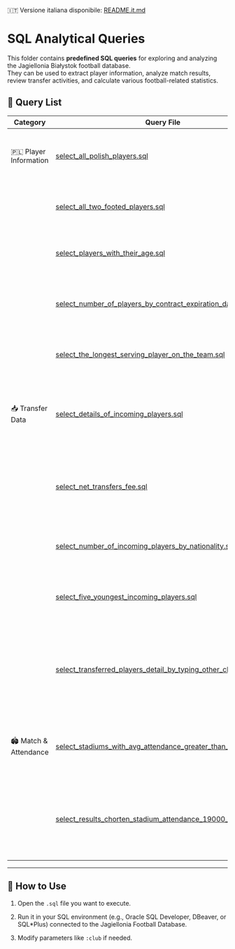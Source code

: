 🇮🇹 Versione italiana disponibile: [README.it.md](README.it.md)

# SQL Analytical Queries

This folder contains **predefined SQL queries** for exploring and analyzing the Jagiellonia Białystok football database.  
They can be used to extract player information, analyze match results, review transfer activities, and calculate various football-related statistics.

## 📂 Query List

| Category | Query File | Description |
|----------|------------|-------------|
| 🇵🇱 Player Information | [select_all_polish_players.sql](select_all_polish_players.sql) | Lists all Polish players with their names and birth dates |
|  | [select_all_two_footed_players.sql](select_all_two_footed_players.sql) | Finds all ambidextrous players (preferred foot: both) |
|  | [select_players_with_their_age.sql](select_players_with_their_age.sql) | Lists all players with their calculated age |
|  | [select_number_of_players_by_contract_expiration_date.sql](select_number_of_players_by_contract_expiration_date.sql) | Counts players grouped by their contract expiration date |
|  | [select_the_longest_serving_player_on_the_team.sql](select_the_longest_serving_player_on_the_team.sql) | Finds the player who has been with the club the longest |
| 📥 Transfer Data | [select_details_of_incoming_players.sql](select_details_of_incoming_players.sql) | Lists all incoming players with details (position, birth date, nationality, etc.) |
|  | [select_net_transfers_fee.sql](select_net_transfers_fee.sql) | Calculates the net transfer fee balance (incoming = negative, outgoing = positive) |
|  | [select_number_of_incoming_players_by_nationality.sql](select_number_of_incoming_players_by_nationality.sql) | Counts incoming players grouped by nationality |
|  | [select_five_youngest_incoming_players.sql](select_five_youngest_incoming_players.sql) | Lists the five youngest incoming players with their last season stats |
|  | [select_transferred_players_detail_by_typing_other_club_name.sql](select_transferred_players_detail_by_typing_other_club_name.sql) | Searches transfers involving a specific club name (case-insensitive) with details on type, direction, and fee |
| 🏟 Match & Attendance | [select_stadiums_with_avg_attendance_greater_than_15000.sql](select_stadiums_with_avg_attendance_greater_than_15000.sql) | Lists stadiums with an average attendance greater than 15,000 |
|  | [select_results_chorten_stadium_attendance_19000_plus.sql](select_results_chorten_stadium_attendance_19000_plus.sql) | Shows results and opponents for matches played at the 'Chorten' stadium with attendance ≥ 19,000 |

---

## 📌 How to Use
1. Open the `.sql` file you want to execute.  
2. Run it in your SQL environment (e.g., Oracle SQL Developer, DBeaver, or SQL*Plus) connected to the Jagiellonia Football Database.  

3. Modify parameters like `:club` if needed.
